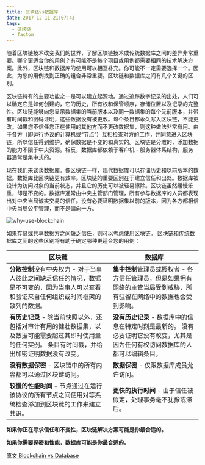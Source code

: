 ```yaml
---
title: 区块链vs数据库
date: 2017-12-11 21:07:43
tags:
  - 区块链
  - factom
---
```


随着区块链技术改变我们的世界，了解区块链技术或传统数据库之间的差异非常重要。哪个更适合你的用例？有可能不是每个项目或用例都需要相同的技术解决方案。此外，区块链和数据库的使用可以相互补充。你可能不一定需要选择一个。因此，为您的用例找到正确的组合非常重要。区块链和数据库之间有几个关键的区别。

区块链特有的主要功能之一是可以建立起源地。通过追踪数字记录的出处，人们可以确定它是如何创建的，它的历史，所有权和保管顺序，存储位置以及记录的完整性。区块链能够向您显示数据集的当前版本以及同一数据集的每个先前版本，并带有时间戳和密码证明，这些数据没有被更改。每个条目都永久写入区块链，不能更改。如果您不信任您正在使用的其他方而不更改数据集，则这种做法非常有用。由于各方（即运行协议的计算机或“节点”）互相检查对方的工作，并同意进入区块链，所以信任得到维护，确保数据是不变的和真实的。区块链是分散的，添加数据的能力不限于中央资源。相反，数据库都依赖于客户机 - 服务器体系结构，服务器通常是集中式的。

现在我们来谈谈数据库。像区块链一样，现代数据库可以存储历史和以前版本的数据。数据库比区块链更有效率。区块链的重要区别在于建立信任和出处。数据库被设计为访问对象的当前状态，并且它的历史可以被轻易擦除。区块链虽然缓慢笨重，却是不变的。数据库通常由中央主管部门管理，所有参与数据库的人员都表现出对中央当局诚实交易的信任。没有必要证明数据集以前的版本，因为各方都相信中央当局公平管理，而不是偏向一方。

![why-use-blockchain](why-use-blockchain.png)

如果存储或共享数据方之间缺乏信任，则可以考虑使用区块链。 区块链和传统数据库之间的这些区别将有助于确定哪种更适合您的用例：

|区块链|数据库|
|----|----|
|**分散控制**没有中央权力 - 对于当事人彼此之间缺乏信任的情况，数据是不可变的，因为当事人可以查看和验证来自任何组织或时间框架的散列的数据。|**集中控制**管理员或授权者 - 各方信任管理员，但是如果拥有网络的主管当局受到威胁，所有驻留在网络中的数据也会受到影响。|
|**有历史记录** - 除当前快照以外，还包括对审计有用的健壮数据集，以及数据可能需要超过其即时使用量的任何实例。 条目有时间戳，并给出加密证明数据没有改变。|**没有历史记录** - 数据库中的信息在特定时刻是最新的。 没有必要证明它没有改变，尤其是因为任何有权访问数据库的人都可以编辑条目。|
|**没有数据保密** - 区块链中的所有内容都可以通过区块链访问。|**数据保密** - 仅限数据库成员允许访问。|
|**较慢的性能时间** - 节点通过在运行该协议的所有节点之间使用对等系统检查添加到区块链的工作来建立共识。|**更快的执行时间** - 由于信任被假定，处理事务毫不犹豫或滞后。|

**如果你正在寻求信任和不变性，区块链解决方案可能是你最合适的。**

**如果你需要保密和性能，数据库可能是你最合适的。**

[原文 Blockchain vs Database](https://www.factom.com/university/tracks/fundamentals/blockchain-vs-database)